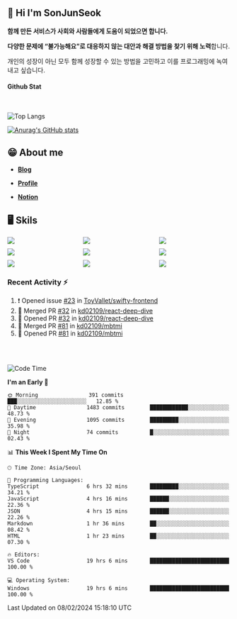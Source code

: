 ## 👋 Hi I'm SonJunSeok

**함께 만든 서비스가 사회와 사람들에게 도움이 되었으면 합니다.** 

**다양한 문제에 “불가능해요”로 대응하지 않는 대안과 해결 방법을 찾기 위해 노력**합니다. 

개인의 성장이 아닌 모두 함께 성장할 수 있는 방법을 고민하고 이를 프로그래밍에 녹여내고 싶습니다.

#### Github Stat
<div style="margin-top:50px;">

![Top Langs](https://github-readme-stats.vercel.app/api/top-langs/?username=kd02109&layout=compact&bg_color=dbf4ff&title_color=67adcc&text_color=67adcc&hide_border=true&show_icons=true&icon_color=67adcc&rank_icon=github&count_private=true&card_width=400px&card_height=300px)

[![Anurag's GitHub stats](https://github-readme-stats.vercel.app/api?username=kd02109&bg_color=dbf4ff&title_color=67adcc&text_color=67adcc&hide_border=true&show_icons=true&icon_color=67adcc&rank_icon=github&count_private=true&card_width=250px)](https://github.com/anuraghazra/github-readme-stats)


</div>



## 😁 About me
-  <a href="https://sonblog.vercel.app/" target="_blank"><strong>Blog</strong></a>

-  <a href="https://nostalgic-marquis-7af.notion.site/Frontend-Engineer-ec9b6e38c7824e7fb7f6fca4fc8564a5?pvs=74" target="_blank"><strong>Profile</strong></a>

-  <a href="https://nostalgic-marquis-7af.notion.site/Front-End-f0f3b7fcec3045c482c1cd33dfcf2abc?pvs=74" target="_blank"><strong>Notion</strong></a>

## 🖥️ Skils


<div style="display:grid; grid-template-rows:repeat(3, 1fr); grid-template-columns:repeat(3, 1fr); gap:10px">
  <img src="https://img.shields.io/badge/javascript-F7DF1E?style=flat-square&logo=javascript&logoColor=black"> 
  <img src="https://img.shields.io/badge/typescript-3178C6?style=flat-square&logo=typescript&logoColor=white"/>
  <img src="https://img.shields.io/badge/react-61DAFB?style=flat-square&logo=react&logoColor=black"/>
  <img src="https://img.shields.io/badge/redux-764ABC?style=flat-square&logo=redux&logoColor=white"/>
  <img src="https://img.shields.io/badge/styledcomponents-DB7093?style=flat-square&logo=styledcomponents&logoColor=white"/>
  <img src="https://img.shields.io/badge/tailwindcss-06B6D4?style=flat-square&logo=tailwindcss&logoColor=white"/>
  <img src="https://img.shields.io/badge/reactquery-FF4154?style=flat-square&logo=reactquery&logoColor=white"/>
  <img src="https://img.shields.io/badge/Next.js-B4B4DC?style=flat&logo=Next.js&logoColor=black"/>
  <img src="https://img.shields.io/badge/reactrouter-CA4245?style=flat-square&logo=reactrouter&logoColor=white"/>
</div>

### Recent Activity :zap:
<!--START_SECTION:activity-->
1. ❗ Opened issue [#23](https://github.com/ToyVallet/swifty-frontend/issues/23) in [ToyVallet/swifty-frontend](https://github.com/ToyVallet/swifty-frontend)
2. 🎉 Merged PR [#32](https://github.com/kd02109/react-deep-dive/pull/32) in [kd02109/react-deep-dive](https://github.com/kd02109/react-deep-dive)
3. 💪 Opened PR [#32](https://github.com/kd02109/react-deep-dive/pull/32) in [kd02109/react-deep-dive](https://github.com/kd02109/react-deep-dive)
4. 🎉 Merged PR [#81](https://github.com/kd02109/mbtmi/pull/81) in [kd02109/mbtmi](https://github.com/kd02109/mbtmi)
5. 💪 Opened PR [#81](https://github.com/kd02109/mbtmi/pull/81) in [kd02109/mbtmi](https://github.com/kd02109/mbtmi)
<!--END_SECTION:activity-->

<br/>
<br/>

<!--START_SECTION:waka-->
![Code Time](http://img.shields.io/badge/Code%20Time-1%2C474%20hrs-blue)

**I'm an Early 🐤** 

```text
🌞 Morning                391 commits         ███░░░░░░░░░░░░░░░░░░░░░░   12.85 % 
🌆 Daytime                1483 commits        ████████████░░░░░░░░░░░░░   48.73 % 
🌃 Evening                1095 commits        █████████░░░░░░░░░░░░░░░░   35.98 % 
🌙 Night                  74 commits          █░░░░░░░░░░░░░░░░░░░░░░░░   02.43 % 
```


📊 **This Week I Spent My Time On** 

```text
🕑︎ Time Zone: Asia/Seoul

💬 Programming Languages: 
TypeScript               6 hrs 32 mins       █████████░░░░░░░░░░░░░░░░   34.21 % 
JavaScript               4 hrs 16 mins       ██████░░░░░░░░░░░░░░░░░░░   22.36 % 
JSON                     4 hrs 15 mins       ██████░░░░░░░░░░░░░░░░░░░   22.26 % 
Markdown                 1 hr 36 mins        ██░░░░░░░░░░░░░░░░░░░░░░░   08.42 % 
HTML                     1 hr 23 mins        ██░░░░░░░░░░░░░░░░░░░░░░░   07.30 % 

🔥 Editors: 
VS Code                  19 hrs 6 mins       █████████████████████████   100.00 % 

💻 Operating System: 
Windows                  19 hrs 6 mins       █████████████████████████   100.00 % 
```


 Last Updated on 08/02/2024 15:18:10 UTC
<!--END_SECTION:waka-->
